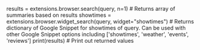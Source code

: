 

results = extensions.browser.search(query, n=1) # Returns array of summaries based on results
showtimes = extensions.browser.widget_search(query, widget="showtimes") # Returns dictionary of Google Snippet for showtimes of query. Can be used with other Google Snippet options including ['showtimes', 'weather', 'events', 'reviews']
print(results) # Print out returned values
